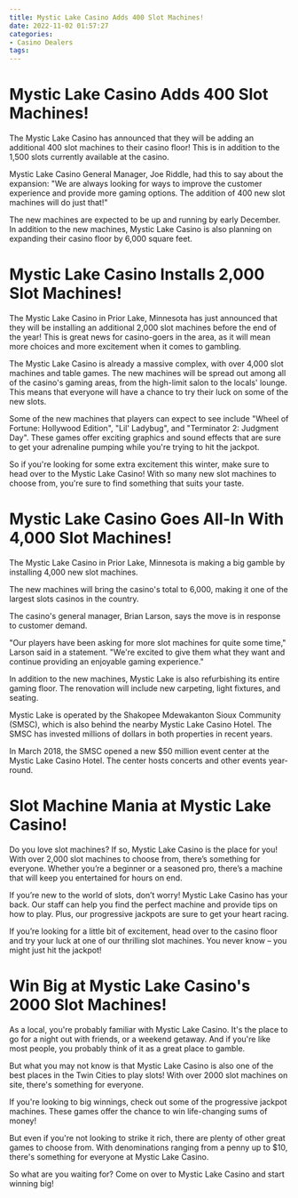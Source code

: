 ```yaml
---
title: Mystic Lake Casino Adds 400 Slot Machines!
date: 2022-11-02 01:57:27
categories:
- Casino Dealers
tags:
---
```



#  Mystic Lake Casino Adds 400 Slot Machines!

The Mystic Lake Casino has announced that they will be adding an additional 400 slot machines to their casino floor! This is in addition to the 1,500 slots currently available at the casino.

Mystic Lake Casino General Manager, Joe Riddle, had this to say about the expansion: "We are always looking for ways to improve the customer experience and provide more gaming options. The addition of 400 new slot machines will do just that!"

The new machines are expected to be up and running by early December. In addition to the new machines, Mystic Lake Casino is also planning on expanding their casino floor by 6,000 square feet.

#  Mystic Lake Casino Installs 2,000 Slot Machines!

The Mystic Lake Casino in Prior Lake, Minnesota has just announced that they will be installing an additional 2,000 slot machines before the end of the year! This is great news for casino-goers in the area, as it will mean more choices and more excitement when it comes to gambling.

The Mystic Lake Casino is already a massive complex, with over 4,000 slot machines and table games. The new machines will be spread out among all of the casino's gaming areas, from the high-limit salon to the locals' lounge. This means that everyone will have a chance to try their luck on some of the new slots.

Some of the new machines that players can expect to see include "Wheel of Fortune: Hollywood Edition", "Lil' Ladybug", and "Terminator 2: Judgment Day". These games offer exciting graphics and sound effects that are sure to get your adrenaline pumping while you're trying to hit the jackpot.

So if you're looking for some extra excitement this winter, make sure to head over to the Mystic Lake Casino! With so many new slot machines to choose from, you're sure to find something that suits your taste.

#  Mystic Lake Casino Goes All-In With 4,000 Slot Machines!

The Mystic Lake Casino in Prior Lake, Minnesota is making a big gamble by installing 4,000 new slot machines.

The new machines will bring the casino's total to 6,000, making it one of the largest slots casinos in the country.

The casino's general manager, Brian Larson, says the move is in response to customer demand.

"Our players have been asking for more slot machines for quite some time," Larson said in a statement. "We're excited to give them what they want and continue providing an enjoyable gaming experience."

In addition to the new machines, Mystic Lake is also refurbishing its entire gaming floor. The renovation will include new carpeting, light fixtures, and seating.

Mystic Lake is operated by the Shakopee Mdewakanton Sioux Community (SMSC), which is also behind the nearby Mystic Lake Casino Hotel. The SMSC has invested millions of dollars in both properties in recent years.

In March 2018, the SMSC opened a new $50 million event center at the Mystic Lake Casino Hotel. The center hosts concerts and other events year-round.

#  Slot Machine Mania at Mystic Lake Casino!

Do you love slot machines? If so, Mystic Lake Casino is the place for you! With over 2,000 slot machines to choose from, there’s something for everyone. Whether you’re a beginner or a seasoned pro, there’s a machine that will keep you entertained for hours on end.

If you’re new to the world of slots, don’t worry! Mystic Lake Casino has your back. Our staff can help you find the perfect machine and provide tips on how to play. Plus, our progressive jackpots are sure to get your heart racing.

If you’re looking for a little bit of excitement, head over to the casino floor and try your luck at one of our thrilling slot machines. You never know – you might just hit the jackpot!

#  Win Big at Mystic Lake Casino's 2000 Slot Machines!

As a local, you're probably familiar with Mystic Lake Casino. It's the place to go for a night out with friends, or a weekend getaway. And if you're like most people, you probably think of it as a great place to gamble.

But what you may not know is that Mystic Lake Casino is also one of the best places in the Twin Cities to play slots! With over 2000 slot machines on site, there's something for everyone.

If you're looking to big winnings, check out some of the progressive jackpot machines. These games offer the chance to win life-changing sums of money!

But even if you're not looking to strike it rich, there are plenty of other great games to choose from. With denominations ranging from a penny up to $10, there's something for everyone at Mystic Lake Casino.

So what are you waiting for? Come on over to Mystic Lake Casino and start winning big!